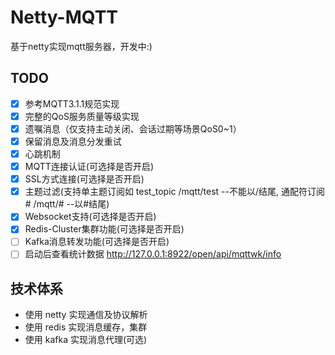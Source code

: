 # Netty-MQTT

基于netty实现mqtt服务器，开发中:)

## TODO

- [x] 参考MQTT3.1.1规范实现
- [x] 完整的QoS服务质量等级实现
- [x] 遗嘱消息（仅支持主动关闭、会话过期等场景QoS0~1）
- [x] 保留消息及消息分发重试
- [x] 心跳机制
- [x] MQTT连接认证(可选择是否开启)
- [x] SSL方式连接(可选择是否开启)
- [x] 主题过滤(支持单主题订阅如 test_topic /mqtt/test --不能以/结尾, 通配符订阅 # /mqtt/# --以#结尾)
- [x] Websocket支持(可选择是否开启)
- [x] Redis-Cluster集群功能(可选择是否开启)
- [ ] Kafka消息转发功能(可选择是否开启)
- [ ] 启动后查看统计数据 http://127.0.0.1:8922/open/api/mqttwk/info

## 技术体系

* 使用 netty 实现通信及协议解析
* 使用 redis 实现消息缓存，集群
* 使用 kafka 实现消息代理(可选)